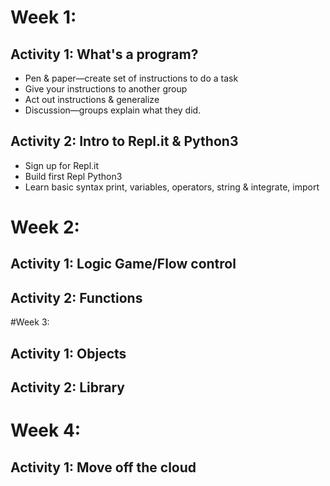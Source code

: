 # Week 1:
## Activity 1: What's a program?
* Pen & paper—create set of instructions to do a task
* Give your instructions to another group
* Act out instructions & generalize
* Discussion—groups explain what they did.

## Activity 2: Intro to Repl.it & Python3
* Sign up for Repl.it
* Build first Repl Python3
* Learn basic syntax print, variables, operators, string & integrate, import

# Week 2: 
## Activity 1: Logic Game/Flow control
## Activity 2: Functions

#Week 3:
## Activity 1: Objects
## Activity 2: Library

# Week 4:
## Activity 1: Move off the cloud
